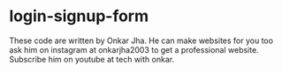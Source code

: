 # login-signup-form
These code are written by Onkar Jha. He can make websites for you too ask him on instagram at onkarjha2003 to get a professional website. Subscribe him on youtube at tech with onkar.
